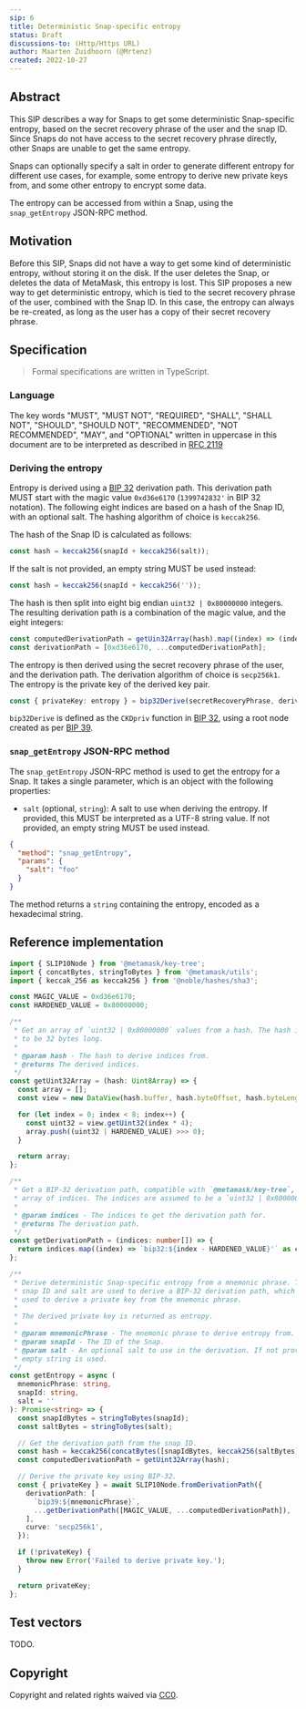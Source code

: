 ```yaml
---
sip: 6
title: Deterministic Snap-specific entropy
status: Draft
discussions-to: (Http/Https URL)
author: Maarten Zuidhoorn (@Mrtenz)
created: 2022-10-27
---
```


## Abstract

This SIP describes a way for Snaps to get some deterministic Snap-specific entropy, based on the secret recovery phrase
of the user and the snap ID. Since Snaps do not have access to the secret recovery phrase directly, other Snaps are
unable to get the same entropy.

Snaps can optionally specify a salt in order to generate different entropy for different use cases, for example, some
entropy to derive new private keys from, and some other entropy to encrypt some data.

The entropy can be accessed from within a Snap, using the `snap_getEntropy` JSON-RPC method.

## Motivation

Before this SIP, Snaps did not have a way to get some kind of deterministic entropy, without storing it on the disk. If
the user deletes the Snap, or deletes the data of MetaMask, this entropy is lost. This SIP proposes a new way to get
deterministic entropy, which is tied to the secret recovery phrase of the user, combined with the Snap ID. In this case,
the entropy can always be re-created, as long as the user has a copy of their secret recovery phrase.

## Specification

> Formal specifications are written in TypeScript.

### Language

The key words "MUST", "MUST NOT", "REQUIRED", "SHALL", "SHALL NOT", "SHOULD", "SHOULD NOT", "RECOMMENDED",
"NOT RECOMMENDED", "MAY", and "OPTIONAL" written in uppercase in this document are to be interpreted as described in
[RFC 2119](https://www.ietf.org/rfc/rfc2119.txt)

### Deriving the entropy

Entropy is derived using a
[BIP 32](https://github.com/bitcoin/bips/blob/6545b81022212a9f1c814f6ce1673e84bc02c910/bip-0032.mediawiki) derivation
path. This derivation path MUST start with the magic value `0xd36e6170` (`1399742832'` in BIP 32 notation). The
following eight indices are based on a hash of the Snap ID, with an optional salt. The hashing algorithm of choice is
`keccak256`.

The hash of the Snap ID is calculated as follows:

```typescript
const hash = keccak256(snapId + keccak256(salt));
```

If the salt is not provided, an empty string MUST be used instead:

```typescript
const hash = keccak256(snapId + keccak256(''));
```

The hash is then split into eight big endian `uint32 | 0x80000000` integers. The resulting derivation path is a
combination of the magic value, and the eight integers:

```typescript
const computedDerivationPath = getUin32Array(hash).map((index) => (index | 0x80000000) >>> 0);
const derivationPath = [0xd36e6170, ...computedDerivationPath];
```

The entropy is then derived using the secret recovery phrase of the user, and the derivation path. The derivation
algorithm of choice is `secp256k1`. The entropy is the private key of the derived key pair.

```typescript
const { privateKey: entropy } = bip32Derive(secretRecoveryPhrase, derivationPath);
```

`bip32Derive` is defined as the `CKDpriv` function in
[BIP 32](https://github.com/bitcoin/bips/blob/6545b81022212a9f1c814f6ce1673e84bc02c910/bip-0032.mediawiki), using a root
node created as per
[BIP 39](https://github.com/bitcoin/bips/blob/6545b81022212a9f1c814f6ce1673e84bc02c910/bip-0039.mediawiki).

### `snap_getEntropy` JSON-RPC method

The `snap_getEntropy` JSON-RPC method is used to get the entropy for a Snap. It takes a single parameter, which is an
object with the following properties:

- `salt` (optional, `string`): A salt to use when deriving the entropy. If provided, this MUST be interpreted as a UTF-8
  string value. If not provided, an empty string MUST be used instead.

```json
{
  "method": "snap_getEntropy",
  "params": {
    "salt": "foo"
  }
}
```

The method returns a `string` containing the entropy, encoded as a hexadecimal string.

## Reference implementation

```typescript
import { SLIP10Node } from '@metamask/key-tree';
import { concatBytes, stringToBytes } from '@metamask/utils';
import { keccak_256 as keccak256 } from '@noble/hashes/sha3';

const MAGIC_VALUE = 0xd36e6170;
const HARDENED_VALUE = 0x80000000;

/**
 * Get an array of `uint32 | 0x80000000` values from a hash. The hash is assumed
 * to be 32 bytes long.
 *
 * @param hash - The hash to derive indices from.
 * @returns The derived indices.
 */
const getUint32Array = (hash: Uint8Array) => {
  const array = [];
  const view = new DataView(hash.buffer, hash.byteOffset, hash.byteLength);

  for (let index = 0; index < 8; index++) {
    const uint32 = view.getUint32(index * 4);
    array.push((uint32 | HARDENED_VALUE) >>> 0);
  }

  return array;
};

/**
 * Get a BIP-32 derivation path, compatible with `@metamask/key-tree`, from an
 * array of indices. The indices are assumed to be a `uint32 | 0x80000000`.
 *
 * @param indices - The indices to get the derivation path for.
 * @returns The derivation path.
 */
const getDerivationPath = (indices: number[]) => {
  return indices.map((index) => `bip32:${index - HARDENED_VALUE}'` as const);
};

/**
 * Derive deterministic Snap-specific entropy from a mnemonic phrase. The
 * snap ID and salt are used to derive a BIP-32 derivation path, which is then
 * used to derive a private key from the mnemonic phrase.
 *
 * The derived private key is returned as entropy.
 *
 * @param mnemonicPhrase - The mnemonic phrase to derive entropy from.
 * @param snapId - The ID of the Snap.
 * @param salt - An optional salt to use in the derivation. If not provided, an
 * empty string is used.
 */
const getEntropy = async (
  mnemonicPhrase: string,
  snapId: string,
  salt = ''
): Promise<string> => {
  const snapIdBytes = stringToBytes(snapId);
  const saltBytes = stringToBytes(salt);

  // Get the derivation path from the snap ID.
  const hash = keccak256(concatBytes([snapIdBytes, keccak256(saltBytes)]));
  const computedDerivationPath = getUint32Array(hash);

  // Derive the private key using BIP-32.
  const { privateKey } = await SLIP10Node.fromDerivationPath({
    derivationPath: [
      `bip39:${mnemonicPhrase}`,
      ...getDerivationPath([MAGIC_VALUE, ...computedDerivationPath]),
    ],
    curve: 'secp256k1',
  });

  if (!privateKey) {
    throw new Error('Failed to derive private key.');
  }

  return privateKey;
};
```

## Test vectors

TODO.

## Copyright

Copyright and related rights waived via [CC0](../LICENSE).
